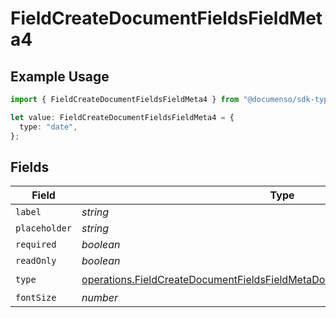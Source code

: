 # FieldCreateDocumentFieldsFieldMeta4

## Example Usage

```typescript
import { FieldCreateDocumentFieldsFieldMeta4 } from "@documenso/sdk-typescript/models/operations";

let value: FieldCreateDocumentFieldsFieldMeta4 = {
  type: "date",
};
```

## Fields

| Field                                                                                                                                                                      | Type                                                                                                                                                                       | Required                                                                                                                                                                   | Description                                                                                                                                                                |
| -------------------------------------------------------------------------------------------------------------------------------------------------------------------------- | -------------------------------------------------------------------------------------------------------------------------------------------------------------------------- | -------------------------------------------------------------------------------------------------------------------------------------------------------------------------- | -------------------------------------------------------------------------------------------------------------------------------------------------------------------------- |
| `label`                                                                                                                                                                    | *string*                                                                                                                                                                   | :heavy_minus_sign:                                                                                                                                                         | N/A                                                                                                                                                                        |
| `placeholder`                                                                                                                                                              | *string*                                                                                                                                                                   | :heavy_minus_sign:                                                                                                                                                         | N/A                                                                                                                                                                        |
| `required`                                                                                                                                                                 | *boolean*                                                                                                                                                                  | :heavy_minus_sign:                                                                                                                                                         | N/A                                                                                                                                                                        |
| `readOnly`                                                                                                                                                                 | *boolean*                                                                                                                                                                  | :heavy_minus_sign:                                                                                                                                                         | N/A                                                                                                                                                                        |
| `type`                                                                                                                                                                     | [operations.FieldCreateDocumentFieldsFieldMetaDocumentsFieldsResponse200Type](../../models/operations/fieldcreatedocumentfieldsfieldmetadocumentsfieldsresponse200type.md) | :heavy_check_mark:                                                                                                                                                         | N/A                                                                                                                                                                        |
| `fontSize`                                                                                                                                                                 | *number*                                                                                                                                                                   | :heavy_minus_sign:                                                                                                                                                         | N/A                                                                                                                                                                        |